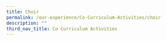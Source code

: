 ```yaml
---
title: Choir
permalink: /our-experience/Co-Curriculum-Activities/choir
description: ""
third_nav_title: Co Curriculum Activities
---
```

